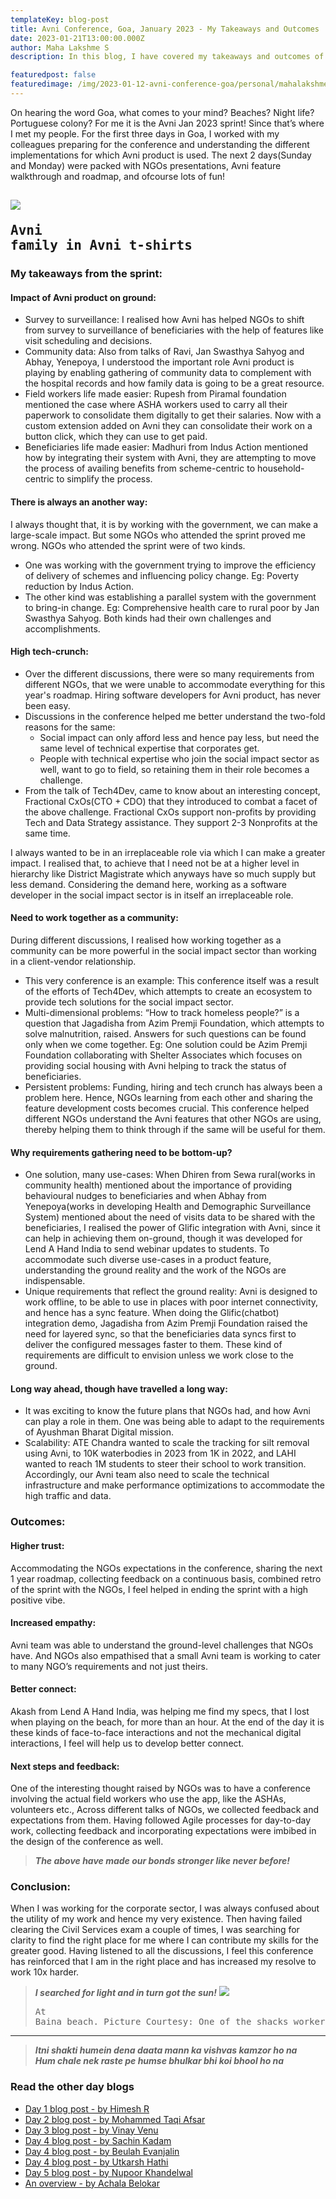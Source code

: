 ```yaml
---
templateKey: blog-post
title: Avni Conference, Goa, January 2023 - My Takeaways and Outcomes
date: 2023-01-21T13:00:00.000Z
author: Maha Lakshme S
description: In this blog, I have covered my takeaways and outcomes of the Avni Conference at Goa, January 2023.

featuredpost: false
featuredimage: /img/2023-01-12-avni-conference-goa/personal/mahalakshme_stretching_hands.jpg
---
```


On hearing the word Goa, what comes to your mind? Beaches? Night life? Portuguese colony? For me it is the Avni Jan 2023 sprint! Since that’s where I met my people. For the first three days in Goa, I worked with my colleagues preparing for the conference and understanding the different implementations for which Avni product is used. The next 2 days(Sunday and Monday) were packed with NGOs presentations, Avni feature walkthrough and roadmap, and ofcourse lots of fun!

![](/img/2023-01-12-avni-conference-goa/common/avni-tshirt-group-photo.jpeg)<pre>Avni family in Avni t-shirts</pre>
----------------------------

### My takeaways from the sprint:
#### Impact of Avni product on ground:
- Survey to surveillance: I realised how Avni has helped NGOs to shift from survey to surveillance of beneficiaries with the help of features like visit scheduling and decisions.
- Community data: Also from talks of Ravi, Jan Swasthya Sahyog and Abhay, Yenepoya, I understood the important role Avni product is playing by enabling gathering of community data to complement with the hospital records and how family data is going to be a great resource.
- Field workers life made easier: Rupesh from Piramal foundation mentioned the case where ASHA workers used to carry all their paperwork to consolidate them digitally to get their salaries. Now with a custom extension added on Avni they can consolidate their work on a button click, which they can use to get paid.
- Beneficiaries life made easier: Madhuri from Indus Action mentioned how by integrating their system with Avni, they are attempting to move the process of availing benefits from scheme-centric to household-centric to simplify the process.

#### There is always an another way:
I always thought that, it is by working with the government, we can make a large-scale impact. But some NGOs who attended the sprint proved me wrong. NGOs who attended the sprint were of two kinds.
- One was working with the government trying to improve the efficiency of delivery of schemes and influencing policy change. Eg: Poverty reduction by Indus Action.
- The other kind was establishing a parallel system with the government to bring-in change. Eg: Comprehensive health care to rural poor by Jan Swasthya Sahyog.
Both kinds had their own challenges and accomplishments.

#### High tech-crunch:
- Over the different discussions, there were so many requirements from different NGOs, that we were unable to accommodate everything for this year's roadmap. Hiring software developers for Avni product, has never been easy.
- Discussions in the conference helped me better understand the two-fold reasons for the same:
  - Social impact can only afford less and hence pay less, but need the same level of technical expertise that corporates get.
  - People with technical expertise who join the social impact sector as well, want to go to field, so retaining them in their role becomes a challenge.
- From the talk of Tech4Dev, came to know about an interesting concept, Fractional CxOs(CTO + CDO) that they introduced to combat a facet of the above challenge. Fractional CxOs support non-profits by providing Tech and Data Strategy assistance. They support 2-3 Nonprofits at the same time.

I always wanted to be in an irreplaceable role via which I can make a greater impact. I realised that, to achieve that I need not be at a higher level in hierarchy like District Magistrate which anyways have so much supply but less demand. Considering the demand here, working as a software developer in the social impact sector is in itself an irreplaceable role.

#### Need to work together as a community:
During different discussions, I realised how working together as a community can be more powerful in the social impact sector than working in a client-vendor relationship.
- This very conference is an example: This conference itself was a result of the efforts of Tech4Dev, which attempts to create an ecosystem to provide tech solutions for the social impact sector.
- Multi-dimensional problems: “How to track homeless people?” is a question that Jagadisha from Azim Premji Foundation, which attempts to solve malnutrition, raised. Answers for such questions can be found only when we come together. Eg: One solution could be Azim Premji Foundation collaborating with Shelter Associates which focuses on providing social housing with Avni helping to track the status of beneficiaries.
- Persistent problems: Funding, hiring and tech crunch has always been a problem here. Hence, NGOs learning from each other and sharing the feature development costs becomes crucial. This conference helped different NGOs understand the Avni features that other NGOs are using, thereby helping them to think through if the same will be useful for them.

#### Why requirements gathering need to be bottom-up?
- One solution, many use-cases: When Dhiren from Sewa rural(works in community health) mentioned about the importance of providing behavioural nudges to beneficiaries and when Abhay from Yenepoya(works in developing Health and Demographic Surveillance System) mentioned about the need of visits data to be shared with the beneficiaries, I realised the power of Glific integration with Avni, since it can help in achieving them on-ground, though it was developed for Lend A Hand India to send webinar updates to students. To accommodate such diverse use-cases in a product feature, understanding the ground reality and the work of the NGOs are indispensable.
- Unique requirements that reflect the ground reality: Avni is designed to work offline, to be able to use in places with poor internet connectivity, and hence has a sync feature. When doing the Glific(chatbot) integration demo, Jagadisha from Azim Premji Foundation raised the need for layered sync, so that the beneficiaries data syncs first to deliver the configured messages faster to them. These kind of requirements are difficult to envision unless we work close to the ground.

#### Long way ahead, though have travelled a long way:
- It was exciting to know the future plans that NGOs had, and how Avni can play a role in them. One was being able to adapt to the requirements of Ayushman Bharat Digital mission.
- Scalability: ATE Chandra wanted to scale the tracking for silt removal using Avni, to 10K waterbodies in 2023 from 1K in 2022, and LAHI wanted to reach 1M students to steer their school to work transition. Accordingly, our Avni team also need to scale the technical infrastructure and make performance optimizations to accommodate the high traffic and data.


### Outcomes:
#### Higher trust:
Accommodating the NGOs expectations in the conference, sharing the next 1 year roadmap, collecting feedback on a continuous basis, combined retro of the sprint with the NGOs, I feel helped in ending the sprint with a high positive vibe.

#### Increased empathy:
Avni team was able to understand the ground-level challenges that NGOs have. And NGOs also empathised that a small Avni team is working to cater to many NGO’s requirements and not just theirs.

#### Better connect:
Akash from Lend A Hand India, was helping me find my specs, that I lost when playing on the beach, for more than an hour. At the end of the day it is these kinds of face-to-face interactions and not the mechanical digital interactions, I feel will help us to develop better connect.

#### Next steps and feedback:
One of the interesting thought raised by NGOs was to have a conference involving the actual field workers who use the app, like the ASHAs, volunteers etc.,  Across different talks of NGOs, we collected feedback and expectations from them. Having followed Agile processes for day-to-day work, collecting feedback and incorporating expectations were imbibed in the design of the conference as well.

>***The above have made our bonds stronger like never before!***


### Conclusion:
When I was working for the corporate sector, I was always confused about the utility of my work and hence my very existence. Then having failed clearing the Civil Services exam a couple of times, I was searching for clarity to find the right place for me where I can contribute my skills for the greater good. Having listened to all the discussions, I feel this conference has reinforced that I am in the right place and has increased my resolve to work 10x harder.

>***I searched for light and in turn got the sun!***
![](/img/2023-01-12-avni-conference-goa/personal/mahalakshme_holding_sun.jpeg)<pre>At Baina beach. Picture Courtesy: One of the shacks worker</pre>
----------------------------

>***Itni shakti humein dena daata mann ka vishvas kamzor ho na***  
>***Hum chale nek raste pe humse bhulkar bhi koi bhool ho na***


### Read the other day blogs

* [Day 1 blog post - by Himesh R](https://avniproject.org/blog/2023-01-12-avni-conference-goa-day-1/)
* [Day 2 blog post - by Mohammed Taqi Afsar](https://avniproject.org/blog/2023-01-13-avni-conference-goa-day-2/)
* [Day 3 blog post - by Vinay Venu](https://avniproject.org/blog/2023-01-14-avni-conference-goa-day-3/)
* [Day 4 blog post - by Sachin Kadam](https://avniproject.org/blog/2023-01-15-avni-conference-goa-day-4/)
* [Day 4 blog post - by Beulah Evanjalin](https://avniproject.org/blog/2023-01-17-avni-conference-goa-day-4/)
* [Day 4 blog post - by Utkarsh Hathi](https://avniproject.org/blog/2023-01-18-avni-conference-goa-day-4/)
* [Day 5 blog post - by Nupoor Khandelwal](https://avniproject.org/blog/2023-01-16-avni-conference-goa-day-5/)
* [An overview - by Achala Belokar](https://avniproject.org/blog/2023-01-19-avni-conference-goa-all-days/)
